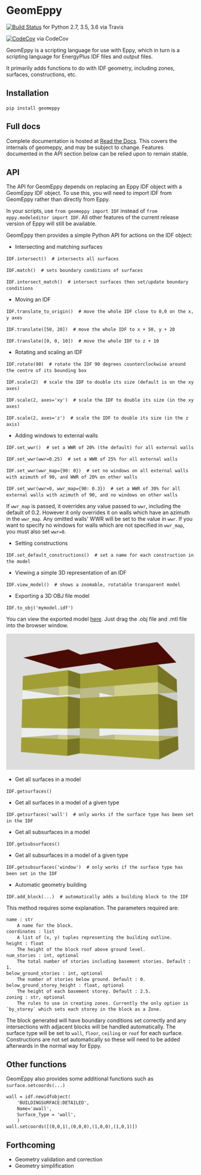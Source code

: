 GeomEppy
========
[![Build Status](https://travis-ci.org/jamiebull1/geomeppy.svg?branch=master)](https://travis-ci.org/jamiebull1/geomeppy)
 for Python 2.7, 3.5, 3.6 via Travis

[![CodeCov](https://img.shields.io/codecov/c/github/jamiebull1/geomeppy/master.svg)](https://codecov.io/github/jamiebull1/geomeppy)
 via CodeCov

GeomEppy is a scripting language for use with Eppy, which in turn is a scripting language for EnergyPlus IDF files and output files.

It primarily adds functions to do with IDF geometry, including zones, surfaces, constructions, etc.

## Installation

`pip install geomeppy`

## Full docs

Complete documentation is hosted at [Read the Docs](http://geomeppy.readthedocs.io/en/latest/?). This covers the internals of geomeppy, 
and may be subject to change. Features documented in the API section below can be relied upon to remain stable.

## API

The API for GeomEppy depends on replacing an Eppy IDF object with a GeomEppy IDF object. To use this, you will need to import IDF from GeomEppy rather than directly from Eppy.

In your scripts, use `from geomeppy import IDF` instead of `from eppy.modeleditor import IDF`. All other features of the current release version of Eppy will still be available.

GeomEppy then provides a simple Python API for actions on the IDF object:

- Intersecting and matching surfaces

`IDF.intersect()  # intersects all surfaces`

`IDF.match()  # sets boundary conditions of surfaces`

`IDF.intersect_match()  # intersect surfaces then set/update boundary conditions`

- Moving an IDF

`IDF.translate_to_origin()  # move the whole IDF close to 0,0 on the x, y axes` 

`IDF.translate([50, 20])  # move the whole IDF to x + 50, y + 20`

`IDF.translate([0, 0, 10])  # move the whole IDF to z + 10`

-  Rotating and scaling an IDF

`IDF.rotate(90)  # rotate the IDF 90 degrees counterclockwise around the centre of its bounding box`

`IDF.scale(2)  # scale the IDF to double its size (default is on the xy axes)`

`IDF.scale(2, axes='xy')  # scale the IDF to double its size (in the xy axes)`

`IDF.scale(2, axes='z')  # scale the IDF to double its size (in the z axis)`

- Adding windows to external walls

`IDF.set_wwr()  # set a WWR of 20% (the default) for all external walls`

`IDF.set_wwr(wwr=0.25)  # set a WWR of 25% for all external walls`

`IDF.set_wwr(wwr_map={90: 0})  # set no windows on all external walls with azimuth of 90, and WWR of 20% on other walls`

`IDF.set_wwr(wwr=0, wwr_map={90: 0.3})  # set a WWR of 30% for all external walls with azimuth of 90, and no windows on other walls`

If `wwr_map` is passed, it overrides any value passed to `wwr`, including
the default of 0.2. However it only overrides it on walls which have an
azimuth in the `wwr_map`. Any omitted walls' WWR will be set to the value in
`wwr`. If you want to specify no windows for walls which are not specified in
`wwr_map`, you must also set `wwr=0`.

- Setting constructions

`IDF.set_default_constructions()  # set a name for each construction in the model`
 
- Viewing a simple 3D representation of an IDF

`IDF.view_model()  # shows a zoomable, rotatable transparent model`

- Exporting a 3D OBJ file model

`IDF.to_obj('mymodel.idf')`

You can view the exported model [here](https://3dviewer.net/). Just drag the .obj file 
and .mtl file into the browser window.

![OBJ viewer](img/obj_viewer.png?raw=true "OBJ viewer")

- Get all surfaces in a model

`IDF.getsurfaces()`

- Get all surfaces in a model of a given type

`IDF.getsurfaces('wall')  # only works if the surface type has been set in the IDF`

- Get all subsurfaces in a model

`IDF.getsubsurfaces()`

- Get all subsurfaces in a model of a given type

`IDF.getsubsurfaces('window')  # only works if the surface type has been set in the IDF`

- Automatic geometry building

`IDF.add_block(...)  # automatically adds a building block to the IDF`

This method requires some explanation. The parameters required are:

    name : str
        A name for the block.
    coordinates : list
        A list of (x, y) tuples representing the building outline.
    height : float
        The height of the block roof above ground level.
    num_stories : int, optional
        The total number of stories including basement stories. Default : 1.
    below_ground_stories : int, optional
        The number of stories below ground. Default : 0.
    below_ground_storey_height : float, optional
        The height of each basement storey. Default : 2.5.
	zoning : str, optional
		The rules to use in creating zones. Currently the only option is `by_storey` which sets each storey in the block as a Zone.

The block generated will have boundary conditions set correctly and any intersections with adjacent blocks will be handled automatically.
The surface type will be set to `wall`, `floor`, `ceiling` or `roof` for each surface.
Constructions are not set automatically so these will need to be added afterwards in the normal way for Eppy.

## Other functions

GeomEppy also provides some additional functions such as `surface.setcoords(...)`

```
wall = idf.newidfobject(
    'BUILDINGSURFACE:DETAILED', 
    Name='awall',
    Surface_Type = 'wall',
    )
wall.setcoords([(0,0,1),(0,0,0),(1,0,0),(1,0,1)])
```

## Forthcoming

- Geometry validation and correction
- Geometry simplification
